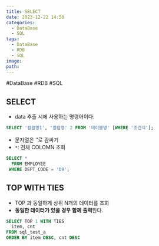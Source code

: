 ```yaml
---
title: SELECT
date: 2023-12-22 14:50
categories:
  - DataBase
  - SQL
tags:
  - DataBase
  - RDB
  - SQL
image: 
path:
---
```

#DataBase #RDB #SQL 

## SELECT

- data 추출 시에 사용하는 명령어이다.

```sql
SELECT '컬럼명1', '컬럼명' 2 FROM '테이블명' [WHERE '조건식'];
```


- 문자열은 ‘’로 감싸기
- `*`: 전체 COLOMN 조회

```sql
SELECT *
  FROM EMPLOYEE
 WHERE DEPT_CODE = 'D9';
```

## TOP WITH TIES

- TOP 과 동일하게 상위 N개의 데이터를 조회
- **동일한 데이터가 있을 경우 함께 출력**된다.

```sql
SELECT TOP 1 WITH TIES
  item, cnt
FROM sql_test_a
ORDER BY item DESC, cnt DESC
```